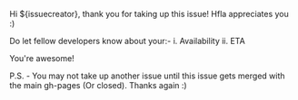 <!-- Template for a user to add their availability, and the estimated time for completion of the issue they have taken up-->

Hi ${issuecreator}, thank you for taking up this issue! Hfla appreciates you :)

Do let fellow developers know about your:-
i. Availability
ii. ETA

You're awesome!

P.S. - You may not take up another issue until this issue gets merged with the main gh-pages (Or closed). Thanks again :)
